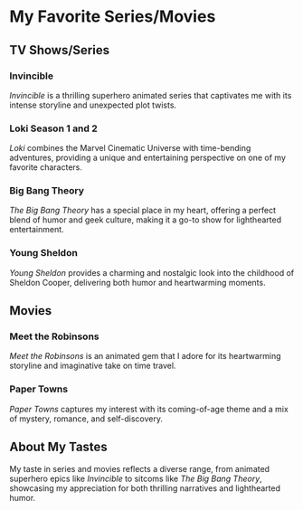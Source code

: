 # My Favorite Series/Movies

## TV Shows/Series

### Invincible

*Invincible* is a thrilling superhero animated series that captivates me with its intense storyline and unexpected plot twists.

### Loki Season 1 and 2

*Loki* combines the Marvel Cinematic Universe with time-bending adventures, providing a unique and entertaining perspective on one of my favorite characters.

### Big Bang Theory

*The Big Bang Theory* has a special place in my heart, offering a perfect blend of humor and geek culture, making it a go-to show for lighthearted entertainment.

### Young Sheldon

*Young Sheldon* provides a charming and nostalgic look into the childhood of Sheldon Cooper, delivering both humor and heartwarming moments.

## Movies

### Meet the Robinsons

*Meet the Robinsons* is an animated gem that I adore for its heartwarming storyline and imaginative take on time travel.

### Paper Towns

*Paper Towns* captures my interest with its coming-of-age theme and a mix of mystery, romance, and self-discovery.

## About My Tastes

My taste in series and movies reflects a diverse range, from animated superhero epics like *Invincible* to sitcoms like *The Big Bang Theory*, showcasing my appreciation for both thrilling narratives and lighthearted humor.
